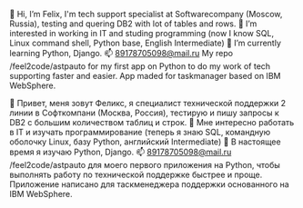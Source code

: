 👋 Hi, I’m Felix, I'm tech support specialist at Softwarecompany (Moscow, Russia), testing and quering DB2 with lot of tables and rows.
👀 I’m interested in working in IT and studing programming (now I know SQL, Linux command shell, Python base, English Intermediate)
🌱 I’m currently learning Python, Django.
📫 89178705098@mail.ru
My repo /feel2code/astpauto for my first app on Python to do my work of tech supporting faster and easier. App maded for taskmanager based on IBM WebSphere.

👋 Привет, меня зовут Феликс, я специалист технической поддержки 2 линии в Софткомпани (Москва, Россия), тестирую и пишу запросы к DB2 с большим количеством таблиц и строк.
👀 Мне интересно работать в IT и изучать программирование (теперь я знаю SQL, командную оболочку Linux, базу Python, английский Intermediate)
🌱 В настоящее время я изучаю Python, Django.
📫 89178705098@mail.ru
/feel2code/astpauto для моего первого приложения на Python, чтобы выполнять работу по технической поддержке быстрее и проще. Приложение написано для таскменеджера поддержки основанного на IBM WebSphere.
